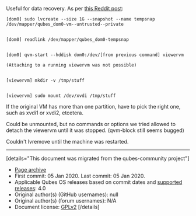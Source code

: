 Useful for data recovery. As per [this Reddit post](https://www.reddit.com/r/Qubes/comments/chgb3h/is_it_possible_to_access_files_inside_a_vm/f8ur03m/):

```
[dom0] sudo lvcreate --size 1G --snapshot --name tempsnap /dev/mapper/qubes_dom0-vm--untrusted--private


[dom0] readlink /dev/mapper/qubes_dom0-tempsnap


[dom0] qvm-start --hddisk dom0:/dev/[from previous command] viewervm

(Attaching to a running viewervm was not possible)


[viewervm] mkdir -v /tmp/stuff


[viewervm] sudo mount /dev/xvdi /tmp/stuff
```

If the original VM has more than one partition, have to pick the right one, such as xvdi1 or xvdi2, etcetera.

Could be unmounted, but no commands or options we tried allowed to detach the viewervm until it was stopped. (qvm-block still seems bugged)

Couldn't lvremove until the machine was restarted.

------------------------------------------------------------------------

[details="This document was migrated from the qubes-community project"]
- [Page archive](https://github.com/Qubes-Community/Contents/blob/master/docs/system/vm-image.md)
- First commit: 05 Jan 2020. Last commit: 05 Jan 2020.
- Applicable Qubes OS releases based on commit dates and [supported releases](https://www.qubes-os.org/doc/supported-releases/): 4.0
- Original author(s) (GitHub usernames): null
- Original author(s) (forum usernames): N/A
- Document license: [GPLv2](https://www.gnu.org/licenses/old-licenses/gpl-2.0.html)
[/details]

<div data-theme-toc="true"> </div>